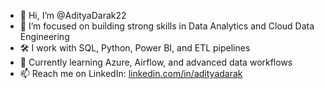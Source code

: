 - 👋 Hi, I’m @AdityaDarak22  
- 👀 I’m focused on building strong skills in Data Analytics and Cloud Data Engineering  
- 🛠️ I work with SQL, Python, Power BI, and ETL pipelines  
- 🌱 Currently learning Azure, Airflow, and advanced data workflows  
- 📫 Reach me on LinkedIn: [linkedin.com/in/adityadarak](https://www.linkedin.com/in/adityadarak/)


<!---
AdityaDarak22/AdityaDarak22 is a ✨ special ✨ repository because its `README.md` (this file) appears on your GitHub profile.
You can click the Preview link to take a look at your changes.
--->
